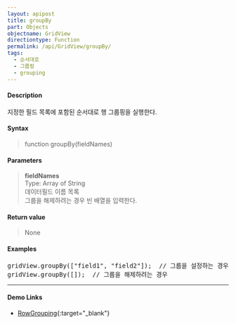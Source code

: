 ```yaml
---
layout: apipost
title: groupBy
part: Objects
objectname: GridView
directiontype: Function
permalink: /api/GridView/groupBy/
tags: 
  - 순서대로
  - 그룹핑
  - grouping
---
```



#### Description

 지정한 필드 목록에 포함된 순서대로 행 그룹핑을 실행한다.


#### Syntax

> function groupBy(fieldNames)

#### Parameters

> **fieldNames**  
> Type: Array of String  
> 데이터필드 이름 목록  
> 그룹을 해제하려는 경우 빈 배열을 입력한다.

#### Return value

> None

#### Examples 

<pre class="prettyprint">
gridView.groupBy(["field1", "field2"]);  // 그룹을 설정하는 경우
gridView.groupBy([]);  // 그룹을 해제하려는 경우
</pre>

---

#### Demo Links

* [RowGrouping](http://demo.realgrid.com/RowGroup/RowGrouping/){:target="_blank"} 